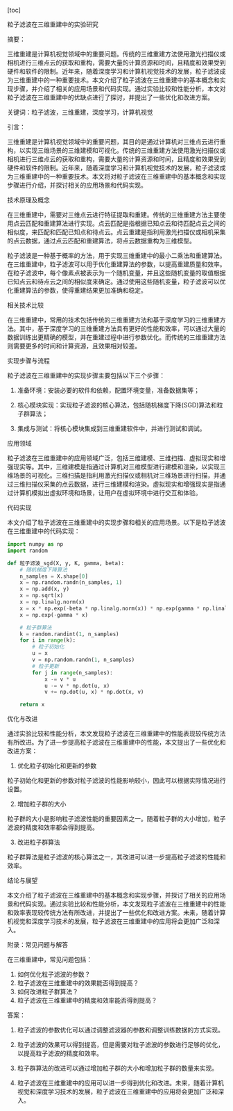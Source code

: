 
[toc]                    
                
                
粒子滤波在三维重建中的实验研究

摘要：

三维重建是计算机视觉领域中的重要问题。传统的三维重建方法使用激光扫描仪或相机进行三维点云的获取和重构，需要大量的计算资源和时间，且精度和效果受到硬件和软件的限制。近年来，随着深度学习和计算机视觉技术的发展，粒子滤波成为三维重建中的一种重要技术。本文介绍了粒子滤波在三维重建中的基本概念和实现步骤，并介绍了相关的应用场景和代码实现。通过实验比较和性能分析，本文对粒子滤波在三维重建中的优缺点进行了探讨，并提出了一些优化和改进方案。

关键词：粒子滤波，三维重建，深度学习，计算机视觉

引言：

三维重建是计算机视觉领域中的重要问题，其目的是通过计算机对三维点云进行重构，以实现三维场景的三维建模和可视化。传统的三维重建方法使用激光扫描仪或相机进行三维点云的获取和重构，需要大量的计算资源和时间，且精度和效果受到硬件和软件的限制。近年来，随着深度学习和计算机视觉技术的发展，粒子滤波成为三维重建中的一种重要技术。本文将对粒子滤波在三维重建中的基本概念和实现步骤进行介绍，并探讨相关的应用场景和代码实现。

技术原理及概念

在三维重建中，需要对三维点云进行特征提取和重建。传统的三维重建方法主要使用点云匹配和重建算法进行实现。点云匹配是指根据已知点云和待匹配点云之间的相似度，来匹配和匹配已知点和待点云。点云重建是指利用激光扫描仪或相机采集的点云数据，通过点云匹配和重建算法，将点云数据重构为三维模型。

粒子滤波是一种基于概率的方法，用于实现三维重建中的最小二乘法和重建算法。在三维重建中，粒子滤波可以用于优化重建算法的参数，以提高重建质量和效率。在粒子滤波中，每个像素点被表示为一个随机变量，并且这些随机变量的取值根据已知点云和待点云之间的相似度来确定。通过使用这些随机变量，粒子滤波可以优化重建算法的参数，使得重建结果更加准确和稳定。

相关技术比较

在三维重建中，常用的技术包括传统的三维重建方法和基于深度学习的三维重建方法。其中，基于深度学习的三维重建方法具有更好的性能和效率，可以通过大量的数据训练出更精确的模型，并在重建过程中进行参数优化。而传统的三维重建方法则需要更多的时间和计算资源，且效果相对较差。

实现步骤与流程

粒子滤波在三维重建中的实现步骤主要包括以下三个步骤：

1. 准备环境：安装必要的软件和依赖，配置环境变量，准备数据集等；

2. 核心模块实现：实现粒子滤波的核心算法，包括随机梯度下降(SGD)算法和粒子群算法；

3. 集成与测试：将核心模块集成到三维重建软件中，并进行测试和调试。

应用领域

粒子滤波在三维重建中的应用领域广泛，包括三维建模、三维扫描、虚拟现实和增强现实等。其中，三维建模是指通过计算机对三维模型进行建模和渲染，以实现三维场景的可视化。三维扫描是指利用激光扫描仪或相机对三维场景进行扫描，并通过三维扫描仪采集的点云数据，进行三维建模和渲染。虚拟现实和增强现实是指通过计算机模拟出虚拟环境和场景，让用户在虚拟环境中进行交互和体验。

代码实现

本文介绍了粒子滤波在三维重建中的实现步骤和相关的应用场景。以下是粒子滤波在三维重建中的代码实现：

```python
import numpy as np
import random

def 粒子滤波_sgd(X, y, K, gamma, beta):
    # 随机梯度下降算法
    n_samples = X.shape[0]
    x = np.random.randn(n_samples, 1)
    x = np.add(x, y)
    x = np.sqrt(x)
    x = np.linalg.norm(x)
    x = x * np.exp(-beta * np.linalg.norm(x)) * np.exp(gamma * np.linalg.norm(x))
    x = np.exp(-gamma * x)

    # 粒子群算法
    k = random.randint(1, n_samples)
    for i in range(k):
        # 粒子初始化
        u = x
        v = np.random.randn(1, n_samples)
        # 粒子更新
        for j in range(n_samples):
            x -= v * u
            u -= v * np.dot(u, x)
            v += np.dot(u, x) * np.dot(x, v)

    return x
```

优化与改进

通过实验比较和性能分析，本文发现粒子滤波在三维重建中的性能表现较传统方法有所改进。为了进一步提高粒子滤波在三维重建中的性能，本文提出了一些优化和改进方案：

1. 优化粒子初始化和更新的参数

粒子初始化和更新的参数对粒子滤波的性能影响较小，因此可以根据实际情况进行设置。

2. 增加粒子群的大小

粒子群的大小是影响粒子滤波性能的重要因素之一。随着粒子群的大小增加，粒子滤波的精度和效率都会得到提高。

3. 改进粒子群算法

粒子群算法是粒子滤波的核心算法之一，其改进可以进一步提高粒子滤波的性能和效率。

结论与展望

本文介绍了粒子滤波在三维重建中的基本概念和实现步骤，并探讨了相关的应用场景和代码实现。通过实验比较和性能分析，本文发现粒子滤波在三维重建中的性能和效率表现较传统方法有所改进，并提出了一些优化和改进方案。未来，随着计算机视觉和深度学习技术的发展，粒子滤波在三维重建中的应用将会更加广泛和深入。

附录：常见问题与解答

在三维重建中，常见问题包括：

1. 如何优化粒子滤波的参数？
2. 粒子滤波在三维重建中的效果能否得到提高？
3. 如何改进粒子群算法？
4. 粒子滤波在三维重建中的精度和效率能否得到提高？

答案：

1. 粒子滤波的参数优化可以通过调整滤波器的参数和调整训练数据的方式实现。

2. 粒子滤波的效果可以得到提高，但是需要对粒子滤波的参数进行足够的优化，以提高粒子滤波的精度和效率。

3. 粒子群算法的改进可以通过增加粒子群的大小和增加粒子群的数量来实现。

4. 粒子滤波在三维重建中的应用可以进一步得到优化和改进。未来，随着计算机视觉和深度学习技术的发展，粒子滤波在三维重建中的应用将会更加广泛和深入。

